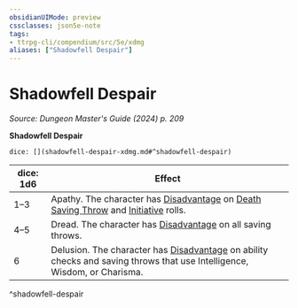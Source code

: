```yaml
---
obsidianUIMode: preview
cssclasses: json5e-note
tags:
- ttrpg-cli/compendium/src/5e/xdmg
aliases: ["Shadowfell Despair"]
---
```

# Shadowfell Despair
*Source: Dungeon Master's Guide (2024) p. 209* 

**Shadowfell Despair**

`dice: [](shadowfell-despair-xdmg.md#^shadowfell-despair)`

| dice: 1d6 | Effect |
|-----------|--------|
| 1–3 | Apathy. The character has [Disadvantage](disadvantage-xphb.md) on [Death Saving Throw](death-saving-throw-xphb.md) and [Initiative](initiative-xphb.md) rolls. |
| 4–5 | Dread. The character has [Disadvantage](disadvantage-xphb.md) on all saving throws. |
| 6 | Delusion. The character has [Disadvantage](disadvantage-xphb.md) on ability checks and saving throws that use Intelligence, Wisdom, or Charisma. |
^shadowfell-despair
